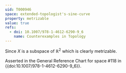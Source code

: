 ```yaml
---
uid: T000946
space: extended-topologist's-sine-curve
property: metrizable
value: true
refs:
  - doi: 10.1007/978-1-4612-6290-9_6
    name: Counterexamples in Topology
---
```

Since $X$ is a subspace of $\mathbb{R}^2$ which is clearly metrizable.

Asserted in the General Reference Chart for space #118 in
{{doi:10.1007/978-1-4612-6290-9_6}}.

